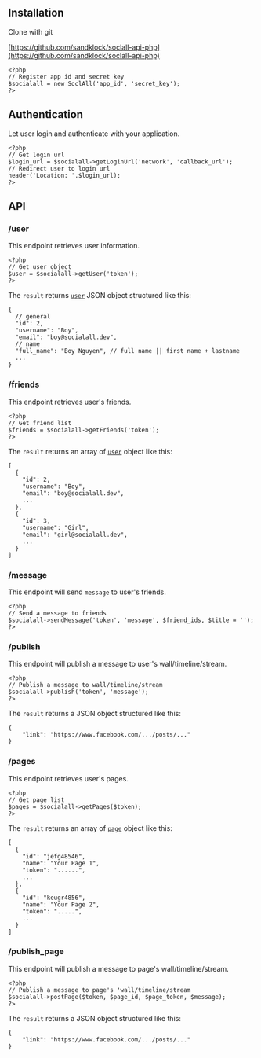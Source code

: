## Installation

Clone with git

[https://github.com/sandklock/soclall-api-php](https://github.com/sandklock/soclall-api-php)

```
<?php
// Register app id and secret key
$socialall = new SoclAll('app_id', 'secret_key');
?>
```

## Authentication

Let user login and authenticate with your application.

```
<?php
// Get login url
$login_url = $socialall->getLoginUrl('network', 'callback_url');
// Redirect user to login url
header('Location: '.$login_url);
?>
```

## API

### /user

This endpoint retrieves user information.

```
<?php
// Get user object
$user = $socialall->getUser('token');
?>
```

The `result` returns [`user`](user-object.md) JSON object structured like this:

```
{
  // general
  "id": 2,
  "username": "Boy",
  "email": "boy@socialall.dev",
  // name
  "full_name": "Boy Nguyen", // full name || first name + lastname
  ...
}
```

### /friends

This endpoint retrieves user's friends.

```
<?php
// Get friend list
$friends = $socialall->getFriends('token');
?>
```

The `result` returns an array of [`user`](user-object.md) object like this:

```
[
  {
    "id": 2,
    "username": "Boy",
    "email": "boy@socialall.dev",
    ...
  },
  {
    "id": 3,
    "username": "Girl",
    "email": "girl@socialall.dev",
    ...
  }
]
```

### /message

This endpoint will send `message` to user's friends.

```
<?php
// Send a message to friends
$socialall->sendMessage('token', 'message', $friend_ids, $title = '');
?>
```

### /publish

This endpoint will publish a message to user's wall/timeline/stream.

```
<?php
// Publish a message to wall/timeline/stream
$socialall->publish('token', 'message');
?>
```

The `result` returns a JSON object structured like this:
```
{
    "link": "https://www.facebook.com/.../posts/..."
}
```

### /pages

This endpoint retrieves user's pages.

```
<?php
// Get page list
$pages = $socialall->getPages($token);
?>
```

The `result` returns an array of [`page`](page-object.md) object like this:

```
[
  {
    "id": "jefg48546",
    "name": "Your Page 1",
    "token": "......",
    ...
  },
  {
    "id": "keugr4856",
    "name": "Your Page 2",
    "token": ".....",
    ...
  }
]
```

### /publish_page

This endpoint will publish a message to page's wall/timeline/stream.

```
<?php
// Publish a message to page's 'wall/timeline/stream
$socialall->postPage($token, $page_id, $page_token, $message);
?>
```

The `result` returns a JSON object structured like this:
```
{
    "link": "https://www.facebook.com/.../posts/..."
}
```